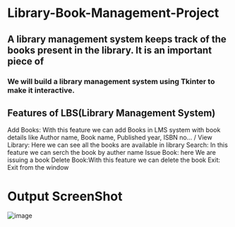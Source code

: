 # Library-Book-Management-Project
## A library management system keeps track of the books present in the library. It is an important piece of
### We will build a library management system using Tkinter to make it interactive.

## Features of LBS(Library Management System)
Add Books: With this feature we can add Books in LMS system with book details like Author name, Book name, Published year, ISBN no... /
View Library: Here we can see all the books are available in library
Search: In this feature we can serch the book by auther name
Issue Book: here We are issuing a book
Delete Book:With this feature we can delete the book
Exit: Exit from the window


# Output ScreenShot
![image](https://user-images.githubusercontent.com/104614850/165907220-221ad71e-88f8-47de-b21e-3db2dceecc2d.png)



